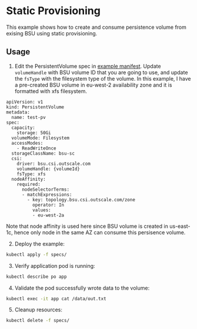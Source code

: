 # Static Provisioning 
This example shows how to create and consume persistence volume from exising BSU using static provisioning. 

## Usage
1. Edit the PersistentVolume spec in [example manifest](./specs/example.yaml). Update `volumeHandle` with BSU volume ID that you are going to use, and update the `fsType` with the filesystem type of the volume. In this example, I have a pre-created BSU  volume in eu-west-2 availability zone and it is formatted with xfs filesystem.

```
apiVersion: v1
kind: PersistentVolume
metadata:
  name: test-pv
spec:
  capacity:
    storage: 50Gi
  volumeMode: Filesystem
  accessModes:
    - ReadWriteOnce
  storageClassName: bsu-sc
  csi:
    driver: bsu.csi.outscale.com
    volumeHandle: {volumeId} 
    fsType: xfs
  nodeAffinity:
    required:
      nodeSelectorTerms:
      - matchExpressions:
        - key: topology.bsu.csi.outscale.com/zone
          operator: In
          values:
          - eu-west-2a
```
Note that node affinity is used here since BSU volume is created in us-east-1c, hence only node in the same AZ can consume this persisence volume. 

2. Deploy the example:
```sh
kubectl apply -f specs/
```

3. Verify application pod is running:
```sh
kubectl describe po app
```

4. Validate the pod successfully wrote data to the volume:
```sh
kubectl exec -it app cat /data/out.txt
```

5. Cleanup resources:
```sh
kubectl delete -f specs/
```
